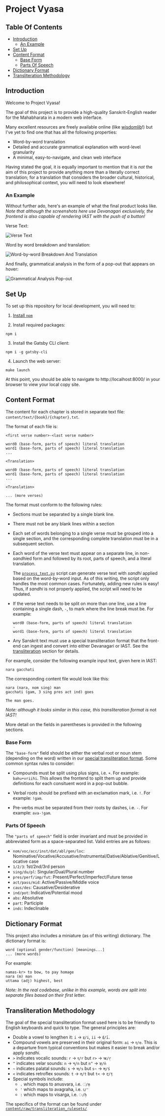 # Project Vyasa

## Table Of Contents

- [Introduction](#introduction)
  - [An Example](#an-example)
- [Set Up](#set-up)
- [Content Format](#content-format)
  - [Base Form](#base-form)
  - [Parts Of Speech](#parts-of-speech)
- [Dictionary Format](#dictionary-format)
- [Transliteration Methodology](#transliteration-methodology)


## Introduction

Welcome to Project Vyasa!

The goal of this project is to provide a high-quality Sanskrit-English reader 
for the Mahabharata in a modern web interface.

Many excellent resources are freely available online 
(like [wisdomlib](https://www.wisdomlib.org/hinduism/book/mahabharata-sanskrit)!)
but I've yet to find one that has all the following properties: 
- Word-by-word translation
- Detailed and accurate grammatical explanation with word-level granularity
- A minimal, easy-to-navigate, and clean web interface

Having stated the goal, it is equally important to mention that it is *not* the aim
of this project to provide anything more than a literally correct translation; 
for a translation that considers the broader cultural, historical, and philosophical 
context, you will need to look elsewhere!

### An Example

Without further ado, here's an example of what the final product looks like.
*Note that although the screenshots here use Devanagari exclusively, the frontend*
*is also capable of rendering IAST with the push of a button!*

Verse Text:

![Verse Text](./src/images/example_verse_text.png)

Word by word breakdown and translation:

![Word-by-word Breakdown And Translation](./src/images/example_word_by_word.png)

And finally, grammatical analysis in the form of a pop-out that appears on hover:

![Grammatical Analysis Pop-out](./src/images/example_pop_out.png)


## Set Up

To set up this repository for local development, you will need to:

1. [Install `npm`](https://docs.npmjs.com/downloading-and-installing-node-js-and-npm)

2. Install required packages:
  ```
  npm i
  ```

3. Install the Gatsby CLI client:
  ```
  npm i -g gatsby-cli
  ```

4. Launch the web server:
  ```
  make launch
  ```

At this point, you should be able to navigate to http://localhost:8000/ in your 
browser to view your local copy site.


## Content Format

The content for each chapter is stored in separate text file: `content/text/{book}/{chapter}.txt`.

The format of each file is:
```
<first verse number>-<last verse number>

word0 (base-form, parts of speech) literal translation
word1 (base-form, parts of speech) literal translation
...

<Translation>

word0 (base-form, parts of speech) literal translation
word1 (base-form, parts of speech) literal translation
...

<Translation>

... (more verses)
```

The format must conform to the following rules:

- Sections must be separated by a single blank line. 

- There must not be any blank lines within a section

- Each set of words belonging to a single verse must be grouped into a single section, 
  and the corresponding complete translation must be in a subsequent section.

- Each word of the verse text must appear on a separate line, in non-*sandhi*ed form
  and followed by its root, parts of speech, and a literal translation.

  The [`process_text.py`](./scripts/process_text.py) script can generate verse text with 
  *sandhi* applied based on the word-by-word input. As of this writing, the script only 
  handles the most common cases. Fortunately, adding new rules is easy! 
  Thus, if *sandhi* is not properly applied, the script will need to be updated.

- If the verse text needs to be split on more than one line, use a line containing a 
  single dash, `-`, to mark where the line break must be. For example:
  ```
  word0 (base-form, parts of speech) literal translation
  -
  word1 (base-form, parts of speech) literal translation
  ```

- Any Sanskrit text must use a special transliteration format that the front-end can 
  ingest and convert into either Devanagari or IAST. 
  See the [transliteration](#transliteration-methodology) section for details.

For example, consider the following example input text, given here in IAST:
```
nara gacchati
```

The corresponding content file would look like this:
```
nara (nara, nom sing) man
gacchati (gam, 3 sing pres act ind) goes

The man goes.
```
*Note: although it looks similar in this case, this transliteration format is* not *IAST!*

More detail on the fields in parentheses is provided in the following sections.

### Base Form

The `"base-form"` field should be either the verbal root or noun stem (depending on the word) 
written in our [special transliteration format](#transliteration-methodology).
Some common syntax rules to consider:

- Compounds must be split using plus signs, i.e. `+`. For example: `bahu+vriihi`.
  This allows the frontend to split them up and provide definitions for each consituent word
  in a pop-out bubble.

- Verbal roots should be prefixed with an exclamation mark, i.e. `!`. For example: `!gam`.

- Pre-verbs must be separated from their roots by dashes, i.e. `-`. For example: `ava-!gam`.

### Parts Of Speech

The `"parts of speech"` field is order invariant and must be provided in 
abbreviated form as a space-separated list. 
Valid entries are as follows:

- `nom/voc/acc/inst/dat/abl/gen/loc`: Nominative/Vocative/Accusative/Instrumental/Dative/Ablative/Genitive/Locative case
- `1/2/3`: 1st/2nd/3rd person
- `sing/du/pl`: Singular/Dual/Plural number
- `pres/perf/imp/fut`: Present/Perfect/Imperfect/Future tense
- `act/pass/mid`: Active/Passive/Middle voice
- `caus/des`: Causative/Desiderative
- `ind/pot`: Indicative/Potential mood
- `abs`: Absolutive
- `part`: Participle
- `indc`: Indeclinable


## Dictionary Format

This project also includes a miniature (as of this writing) dictionary. 
The dictionary format is:
```
word (optional gender/function) [meanings...]
... (more words)
```

For example:
```
namas-kr> to bow, to pay homage
nara (m) man
uttama (adj) highest, best
```

*Note: In the real codebase, unlike in this example, words are split*
*into separate files based on their first letter.*


## Transliteration Methodology

The goal of the special transliteration format used here is to be friendly 
to English keyboards and quick to type. The general principles are:

- Double a vowel to lengthen it: `i` -> `इ/i`, `ii` -> `ई/ī`.
- Compound vowels are preserved in their original form: `ai` -> `ए/e`.
  This is a departure from typical conventions but makes it easier to 
  break and/or apply *sandhi*.
- `>` indicates vocalic sounds: `r` -> `र्/r` but `r>` -> `ऋ/ṛ`
- `^` indicates velar sounds: `n` -> `न्/n` but `n^` -> `ङ्/ṅ`
- `~` indicates palatal sounds: `s` -> `स्/s` but `s~` -> `श्/ś`
- `<` indicates retroflex sounds: `t` -> `त्/t` but `t<` -> `ट्/ṭ`
- Special symbols include:
  - `.` which maps to anusvara, i.e. `ं/ṃ`
  - `'` which maps to avagraha, i.e. `ऽ/'`
  - `:` which maps to visarga, i.e. `ः/ḥ`

The specifics of the format can be found under 
[`content/raw/transliteration_rulesets/`](./content/raw/transliteration_rulesets/)